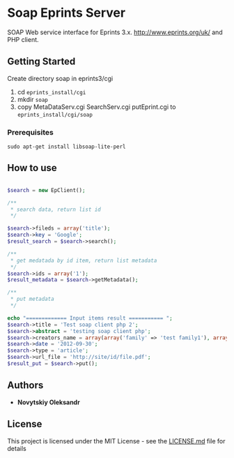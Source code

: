 # Soap Eprints Server

SOAP Web service interface for Eprints 3.x. http://www.eprints.org/uk/  and PHP client.

## Getting Started

Create directory soap in eprints3/cgi

1. cd `eprints_install/cgi`
2. mkdir `soap`
3. copy MetaDataServ.cgi  SearchServ.cgi putEprint.cgi to `eprints_install/cgi/soap`

### Prerequisites

```sudo apt-get install libsoap-lite-perl```


## How to use 

```php

$search = new EpClient();

/**
 * search data, return list id
 */

$search->fileds = array('title');
$search->key = 'Google';
$result_search = $search->search();

/**
 * get medatada by id item, return list metadata
 */
$search->ids = array('1');
$result_metadata = $search->getMetadata();

/**
 * put metadata
 */

echo "============= Input items result =========== ";
$search->title = 'Test soap client php 2';
$search->abstract = 'testing soap client php';
$search->creators_name = array(array('family' => 'test family1'), array('family' => 'test family2'));
$search->date = '2012-09-30';
$search->type = 'article';
$search->url_file = 'http://site/id/file.pdf';
$result_put = $search->put();

```


## Authors

* **Novytskiy Oleksandr**


## License

This project is licensed under the MIT License - see the [LICENSE.md](LICENSE.md) file for details

